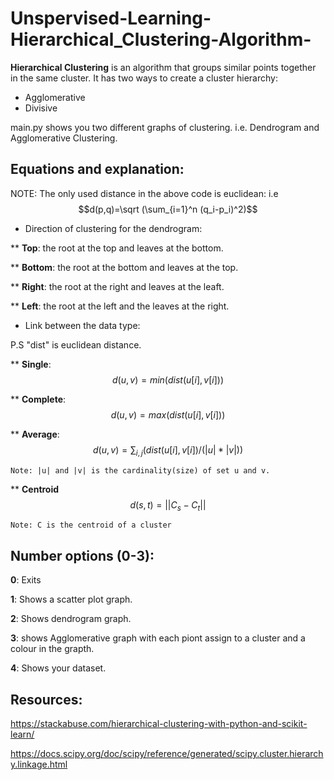 # Unspervised-Learning-Hierarchical_Clustering-Algorithm-

**Hierarchical Clustering** is an algorithm that groups similar points together in the same cluster. It has two ways to create a cluster hierarchy:
 - Agglomerative
 - Divisive

main.py shows you two different graphs of clustering. i.e. Dendrogram and Agglomerative Clustering.

## Equations and explanation:
NOTE: The only used distance in the above code is euclidean: i.e 
$$d(p,q)=\sqrt (\sum_{i=1}^n (q_i-p_i)^2)$$

* Direction of clustering for the dendrogram:

** **Top**: the root at the top and leaves at the bottom.

** **Bottom**: the root at the bottom and leaves at the top.

** **Right**: the root at the right and leaves at the leaft.

** **Left**: the root at the left and the leaves at the right.


* Link between the data type:

P.S "dist" is euclidean distance.

** **Single**: 
$$d(u,v) = min(dist(u[i],v[i]))$$

** **Complete**:
$$d(u,v) = max(dist(u[i],v[i]))$$


** **Average**:
$$d(u,v) = \sum_{i,j} (dist(u[i],v[i]) / (|u| * |v|))$$

	Note: |u| and |v| is the cardinality(size) of set u and v.
** **Centroid**
$$d(s,t) = ||C_s - C_t ||$$

	Note: C is the centroid of a cluster
  
  
## Number options (0-3):
**0**: Exits

**1**: Shows a  scatter plot graph.

**2**: Shows dendrogram graph.

**3**: shows Agglomerative graph with each piont assign to a cluster and a colour in the grapth.

**4**: Shows your dataset.


## Resources:

https://stackabuse.com/hierarchical-clustering-with-python-and-scikit-learn/

https://docs.scipy.org/doc/scipy/reference/generated/scipy.cluster.hierarchy.linkage.html

